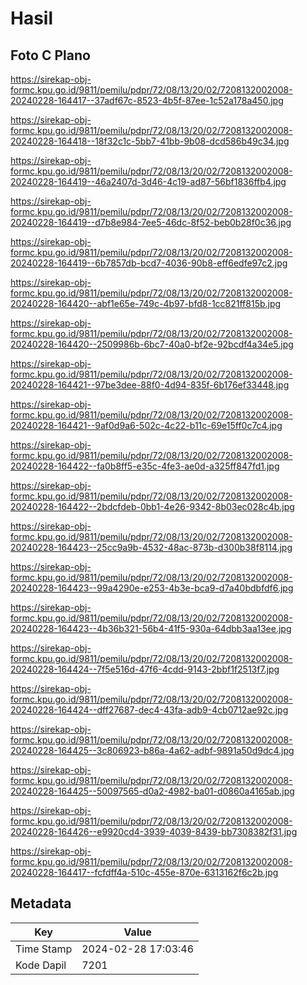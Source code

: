 # Hasil

## Foto C Plano

https://sirekap-obj-formc.kpu.go.id/9811/pemilu/pdpr/72/08/13/20/02/7208132002008-20240228-164417--37adf67c-8523-4b5f-87ee-1c52a178a450.jpg

https://sirekap-obj-formc.kpu.go.id/9811/pemilu/pdpr/72/08/13/20/02/7208132002008-20240228-164418--18f32c1c-5bb7-41bb-9b08-dcd586b49c34.jpg

https://sirekap-obj-formc.kpu.go.id/9811/pemilu/pdpr/72/08/13/20/02/7208132002008-20240228-164419--46a2407d-3d46-4c19-ad87-56bf1836ffb4.jpg

https://sirekap-obj-formc.kpu.go.id/9811/pemilu/pdpr/72/08/13/20/02/7208132002008-20240228-164419--d7b8e984-7ee5-46dc-8f52-beb0b28f0c36.jpg

https://sirekap-obj-formc.kpu.go.id/9811/pemilu/pdpr/72/08/13/20/02/7208132002008-20240228-164419--6b7857db-bcd7-4036-90b8-eff6edfe97c2.jpg

https://sirekap-obj-formc.kpu.go.id/9811/pemilu/pdpr/72/08/13/20/02/7208132002008-20240228-164420--abf1e65e-749c-4b97-bfd8-1cc821ff815b.jpg

https://sirekap-obj-formc.kpu.go.id/9811/pemilu/pdpr/72/08/13/20/02/7208132002008-20240228-164420--2509986b-6bc7-40a0-bf2e-92bcdf4a34e5.jpg

https://sirekap-obj-formc.kpu.go.id/9811/pemilu/pdpr/72/08/13/20/02/7208132002008-20240228-164421--97be3dee-88f0-4d94-835f-6b176ef33448.jpg

https://sirekap-obj-formc.kpu.go.id/9811/pemilu/pdpr/72/08/13/20/02/7208132002008-20240228-164421--9af0d9a6-502c-4c22-b11c-69e15ff0c7c4.jpg

https://sirekap-obj-formc.kpu.go.id/9811/pemilu/pdpr/72/08/13/20/02/7208132002008-20240228-164422--fa0b8ff5-e35c-4fe3-ae0d-a325ff847fd1.jpg

https://sirekap-obj-formc.kpu.go.id/9811/pemilu/pdpr/72/08/13/20/02/7208132002008-20240228-164422--2bdcfdeb-0bb1-4e26-9342-8b03ec028c4b.jpg

https://sirekap-obj-formc.kpu.go.id/9811/pemilu/pdpr/72/08/13/20/02/7208132002008-20240228-164423--25cc9a9b-4532-48ac-873b-d300b38f8114.jpg

https://sirekap-obj-formc.kpu.go.id/9811/pemilu/pdpr/72/08/13/20/02/7208132002008-20240228-164423--99a4290e-e253-4b3e-bca9-d7a40bdbfdf6.jpg

https://sirekap-obj-formc.kpu.go.id/9811/pemilu/pdpr/72/08/13/20/02/7208132002008-20240228-164423--4b36b321-56b4-41f5-930a-64dbb3aa13ee.jpg

https://sirekap-obj-formc.kpu.go.id/9811/pemilu/pdpr/72/08/13/20/02/7208132002008-20240228-164424--7f5e516d-47f6-4cdd-9143-2bbf1f2513f7.jpg

https://sirekap-obj-formc.kpu.go.id/9811/pemilu/pdpr/72/08/13/20/02/7208132002008-20240228-164424--dff27687-dec4-43fa-adb9-4cb0712ae92c.jpg

https://sirekap-obj-formc.kpu.go.id/9811/pemilu/pdpr/72/08/13/20/02/7208132002008-20240228-164425--3c806923-b86a-4a62-adbf-9891a50d9dc4.jpg

https://sirekap-obj-formc.kpu.go.id/9811/pemilu/pdpr/72/08/13/20/02/7208132002008-20240228-164425--50097565-d0a2-4982-ba01-d0860a4165ab.jpg

https://sirekap-obj-formc.kpu.go.id/9811/pemilu/pdpr/72/08/13/20/02/7208132002008-20240228-164426--e9920cd4-3939-4039-8439-bb7308382f31.jpg

https://sirekap-obj-formc.kpu.go.id/9811/pemilu/pdpr/72/08/13/20/02/7208132002008-20240228-164417--fcfdff4a-510c-455e-870e-6313162f6c2b.jpg


## Metadata

| Key        | Value               |
| ---------- | ------------------- |
| Time Stamp | 2024-02-28 17:03:46 |
| Kode Dapil | 7201                |



